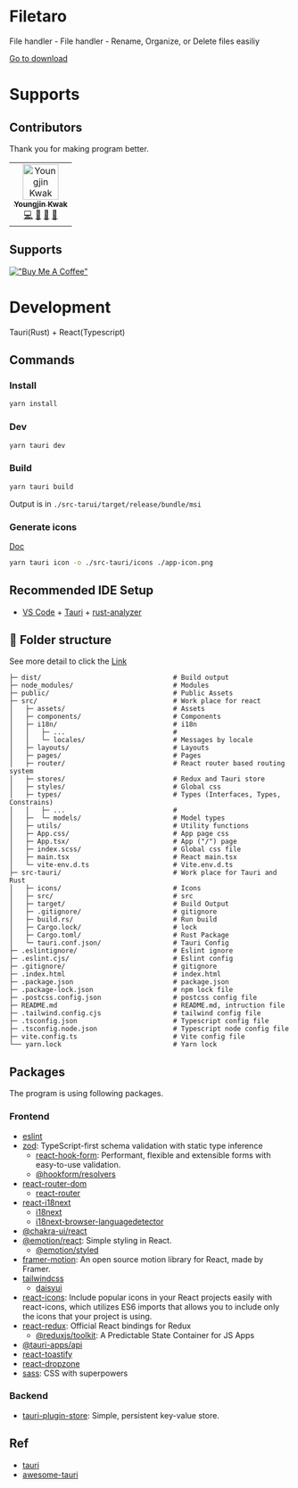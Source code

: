 # Filetaro
File handler - File handler - Rename, Organize, or Delete files easiliy

[Go to download](https://github.com/kkan0615/filetaro/releases)

# Supports
## Contributors
Thank you for making program better.

[//]: # (max 7 td in each tr)
[//]: # (<a href="https://github.com/kkan0615/filetaro/commits?author=kkan0615" title="Examples">💡</a> )
[//]: # (<a href="https://github.com/kkan0615/filetaro/commits?author=kkan0615" title="Tests">⚠️</a>)
[//]: # (<a href="https://github.com/kkan0615/filetaro/commits?author=kkan0615" title="Ideas, Planning, & Feedback">🤔</a>)
[//]: # (<a href="https://github.com/kkan0615/filetaro/issues?q=author%3Akkan0615" title="Bug reports">🐛</a>)
<table>
  <tbody>
    <tr>
      <td align="center">
        <a href="https://github.com/kkan0615">
          <img src="https://avatars.githubusercontent.com/u/46660361?v=4?s=64" width="64px;" alt="Youngjin Kwak"/><br /><sub><b>Youngjin Kwak</b></sub>
        </a><br />
        <a href="https://github.com/kkan0615/filetaro/commits?author=kkan0615" title="Code">💻</a> 
        <a href="https://github.com/kkan0615/filetaro/commits?author=kkan0615" title="Maintenance">🚧</a>
        <a href="https://github.com/kkan0615/filetaro/commits?author=kkan0615" title="Documentation">📖</a> 
        <a href="https://github.com/kkan0615/filetaro/commits?author=kkan0615" title="Design">🎨</a>
      </td>
    </tr>
  </tbody>
</table>

## Supports
[!["Buy Me A Coffee"](https://www.buymeacoffee.com/assets/img/custom_images/orange_img.png)](https://www.buymeacoffee.com/youngjinkwak)

# Development
Tauri(Rust) + React(Typescript)
## Commands
### Install
```bash
yarn install
```
### Dev
```bash
yarn tauri dev
```
### Build
```bash
yarn tauri build
```
Output is in
`./src-tarui/target/release/bundle/msi`

### Generate icons
[Doc]()
```bash
yarn tauri icon -o ./src-tauri/icons ./app-icon.png
```

## Recommended IDE Setup
- [VS Code](https://code.visualstudio.com/) + [Tauri](https://marketplace.visualstudio.com/items?itemName=tauri-apps.tauri-vscode) + [rust-analyzer](https://marketplace.visualstudio.com/items?itemName=rust-lang.rust-analyzer)

## :file_folder: Folder structure
See more detail to click the [Link](https://nuxt.com/docs/guide/directory-structure/nuxt)
```text
├─ dist/                                 # Build output
├─ node_modules/                         # Modules
├─ public/                               # Public Assets
├─ src/                                  # Work place for react
│   ├─ assets/                           # Assets
│   ├─ components/                       # Components
│   ├─ i18n/                             # i18n
│   │   ├─ ...                           #
│   │   └─ locales/                      # Messages by locale
│   ├─ layouts/                          # Layouts
│   ├─ pages/                            # Pages
│   ├─ router/                           # React router based routing system
│   ├─ stores/                           # Redux and Tauri store
│   ├─ styles/                           # Global css
│   ├─ types/                            # Types (Interfaces, Types, Constrains)
│   │   ├─ ...                           #
│   ├─  └─ models/                       # Model types
│   ├─ utils/                            # Utility functions
│   ├─ App.css/                          # App page css
│   ├─ App.tsx/                          # App ("/") page
│   ├─ index.scss/                       # Global css file
│   ├─ main.tsx                          # React main.tsx
│   └─ vite-env.d.ts                     # Vite.env.d.ts
├─ src-tauri/                            # Work place for Tauri and Rust
│   ├─ icons/                            # Icons
│   ├─ src/                              # src
│   ├─ target/                           # Build Output
│   ├─ .gitignore/                       # gitignore
│   ├─ build.rs/                         # Run build
│   ├─ Cargo.lock/                       # lock
│   ├─ Cargo.toml/                       # Rust Package
│   └─ tauri.conf.json/                  # Tauri Config
├─ .eslintignore/                        # Eslint ignore
├─ .eslint.cjs/                          # Eslint config
├─ .gitignore/                           # gitignore
├─ .index.html                           # index.html
├─ .package.json                         # package.json
├─ .package-lock.json                    # npm lock file
├─ .postcss.config.json                  # postcss config file
├─ README.md                             # README.md, intruction file
├─ .tailwind.config.cjs                  # tailwind config file
├─ .tsconfig.json                        # Typescript config file
├─ .tsconfig.node.json                   # Typescript node config file
├─ vite.config.ts                        # Vite config file
└── yarn.lock                            # Yarn lock
```

## Packages
The program is using following packages.
### Frontend
- [eslint]()
- [zod](https://zod.dev/): TypeScript-first schema validation with static type inference
  - [react-hook-form](https://react-hook-form.com/): Performant, flexible and extensible forms with easy-to-use validation.
  - [@hookform/resolvers](https://github.com/react-hook-form/resolvers)
- [react-router-dom](https://www.npmjs.com/package/react-router-dom)
  - [react-router](https://reactrouter.com/en/main)
- [react-i18next]()
  - [i18next]()
  - [i18next-browser-languagedetector]()
- [@chakra-ui/react]()
- [@emotion/react](https://emotion.sh/docs/introduction): Simple styling in React.
  - [@emotion/styled](https://emotion.sh/docs/styled)
- [framer-motion](https://github.com/framer/motion): An open source motion library for React, made by Framer.
- [tailwindcss]()
  - [daisyui](https://daisyui.com/)
- [react-icons](https://react-icons.github.io/react-icons): Include popular icons in your React projects easily with react-icons, which utilizes ES6 imports that allows you to include only the icons that your project is using.
- [react-redux](https://github.com/reduxjs/react-redux): Official React bindings for Redux
  - [@reduxjs/toolkit](https://redux.js.org/): A Predictable State Container for JS Apps
- [@tauri-apps/api](https://tauri.app/v1/api/js/)
- [react-toastify](https://fkhadra.github.io/react-toastify/introduction)
- [react-dropzone](https://react-dropzone.js.org/)
- [sass](https://sass-lang.com/): CSS with superpowers
### Backend
- [tauri-plugin-store](https://github.com/tauri-apps/tauri-plugin-store): Simple, persistent key-value store.

## Ref
- [tauri](https://tauri.app/)
- [awesome-tauri](https://github.com/tauri-apps/awesome-tauri)
